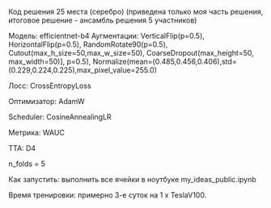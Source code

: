 Код решения 25 места (серебро) (приведена только моя часть решения, итоговое решение - ансамбль решения 5 участников)

Модель: efficientnet-b4
Аугментации: VerticalFlip(p=0.5), HorizontalFlip(p=0.5), RandomRotate90(p=0.5), 
Cutout(max_h_size=50,max_w_size=50), CoarseDropout(max_height=50, max_width=50)], p=0.5), 
Normalize(mean=(0.485,0.456,0.406),std=(0.229,0.224,0.225),max_pixel_value=255.0)

Лосс: CrossEntropyLoss

Оптимизатор: AdamW

Scheduler: CosineAnnealingLR

Метрика: WAUC

TTA: D4

n_folds = 5

Как запустить: выполнить все ячейки в ноутбуке my_ideas_public.ipynb

Время тренировки: примерно 3-е суток на 1 x TeslaV100.